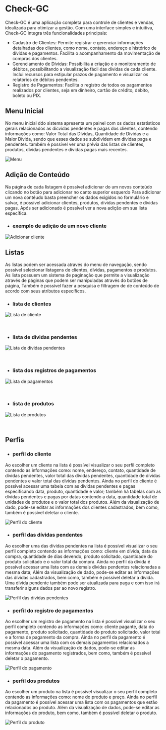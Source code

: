 
# Check-GC
Check-GC é uma aplicação completa para controle de clientes e vendas, idealizada para otimizar a gestão. 
Com uma interface simples e intuitiva, Check-GC integra três funcionalidades principais:
- Cadastro de Clientes: Permite registrar e gerenciar informações detalhadas dos clientes, como nome, contato, endereço e histórico de dívidas e pagamentos. Facilita o acompanhamento da movimentação de compras dos clientes.
- Gerenciamento de Dívidas: Possibilita a criação e o monitoramento de débitos, possibilitando a visualização fácil das dívidas de cada cliente. Inclui recursos para estipular prazos de pagamento e visualizar os relatórios de débitos pendentes.
- Registro de Pagamentos: Facilita o registro de todos os pagamentos realizados por clientes, seja em dinheiro, cartão de crédito, débito, boleto ou PIX. 

## Menu Inicial
No menu inicial ddo sistema apresenta um painel com os dados estatísticos gerais relacionados as dícvidas pendentes e pagas dos clientes, 
contendo informações como: Valor Total das Dívidas, Quantidade de Dívidas e a Maior Dívida, sendo que esses dados se subdividem em dívidas paga e pendentes.
também é possível ver uma prévia das listas de clientes, produtos, dívidas pendentes e dívidas pagas mais recentes.

![Menu](https://github.com/Henri-BS/check-gc/blob/main/images/menu.jpeg)

## Adição de Conteúdo

Na página de cada listagem é possível adicionar do um novos conteúdo clicando no botão para adicionar no canto superior esquerdo 
Para adicionar um nova contéudo basta preencher os dados exigidos no formulário e salvar, é possível adicionar clientes, produtos, dívidas pendentes e dívidas pagas.
Após ser adicionado é possível ver a nova adição em sua lista específica.

- ### exemplo de adição de um novo cliente
![Adicionar cliente](https://github.com/Henri-BS/check-gc/blob/main/images/add.jpeg)

## Listas
As listas podem ser acessada através do menu de navegação, sendo possível selecionar listagens de clientes, dívidas, pagamentos e produtos. 
As lista possuem um sistema de paginação que permite a visualização através de páginas que podem ser manipuladas através do botões de página, 
Também é possível  fazer a pesquisa e filtragem de de conteúdo de acordo com seus atributos específicos.

- ### lista de clientes 
![Lista de cliente](https://github.com/Henri-BS/check-gc/blob/main/images/client_list.jpeg)

<br/>

- ### lista de dívidas pendentes
![Lista de dívidas pendentes](https://github.com/Henri-BS/check-gc/blob/main/images/debt_list.jpeg)

<br/>

- ### lista dos registros de pagamentos
![Lista de pagamentos](https://github.com/Henri-BS/check-gc/blob/main/images/paid_list.jpeg)

<br/>

- ### lista de produtos
![Lista de produtos](https://github.com/Henri-BS/check-gc/blob/main/images/product_list.jpeg)

<br/>


## Perfis

- ### perfil do cliente
Ao escolher um cliente na lista é possível visualizar o seu perfil completo contendo as informações como:
nome, endereço, contato, quantidade de dívidas pendentes, valor total das dívidas pendentes, quantidade de dívidas pendentes e valor total das dívidas pendentes.
Ainda no perfil do cliente é possível acessar uma tabela com as dívidas pendentes e pagas especificando data, produto, quantidade e valor; 
também há tabelas com as dívidas pendentes e pagas por datas contendo a data, quantidade total de unidades de produtos e o valor total dos produtos.
Além da visualização de dado, pode-se editar as informações dos clientes cadastrados, bem como, também é possível deletar o cliente.

![Perfil do cliente](https://github.com/Henri-BS/check-gc/blob/main/images/client_profile.jpeg)


- ### perfil das dívidas pendentes
Ao escolher uma das dívidas pendentes na lista é possível visualizar o seu perfil completo contendo as informações como:
cliente em dívida, data da compra, quantidade de dias devendo, produto solicitado, quantidade do produto solicitado e o valor total da compra.
Ainda no perfil da dívida é possível acessar uma lista com as demais dívidas pendentes relacionadas a mesma data;
Além da visualização de dado, pode-se editar as informações das dívidas cadastrados, bem como, também é possível deletar a dívida.
Uma dívida pendente também pode ser atualizada para paga e com isso irá transferir alguns dados par ao novo registro.

![Perfil das dívidas pendentes](https://github.com/Henri-BS/check-gc/blob/main/images/debt_profile.jpeg)

- ### perfil do registro de pagamentos
Ao escolher um registro de pagamento na lista é possível visualizar o seu perfil completo contendo as informações como:
cliente pagante, data do pagamento, produto solicitado, quantidade do produto solicitado, valor total e a forma de pagamento da compra.
Ainda no perfil da pagamento é possível acessar uma lista com os demais pagamentos relacionados a mesma data.
Além da visualização de dados, pode-se editar as informações do pagamento registrados, bem como, também é possível deletar o pagamento. 

![Perfil do pagamento](https://github.com/Henri-BS/check-gc/blob/main/images/paid_profile.jpeg)

- ### perfil dos produtos
Ao escolher um produto na lista é possível visualizar o seu perfil completo contendo as informações como:
nome do produto e preço.
Ainda no perfil da pagamento é possível acessar uma lista com os pagamentos que estão relacionados ao produto.
Além da visualização de dados, pode-se editar as informações do produto, bem como, também é possível deletar o produto.

![Perfil do produto](https://github.com/Henri-BS/check-gc/blob/main/images/product_profile.jpeg)
